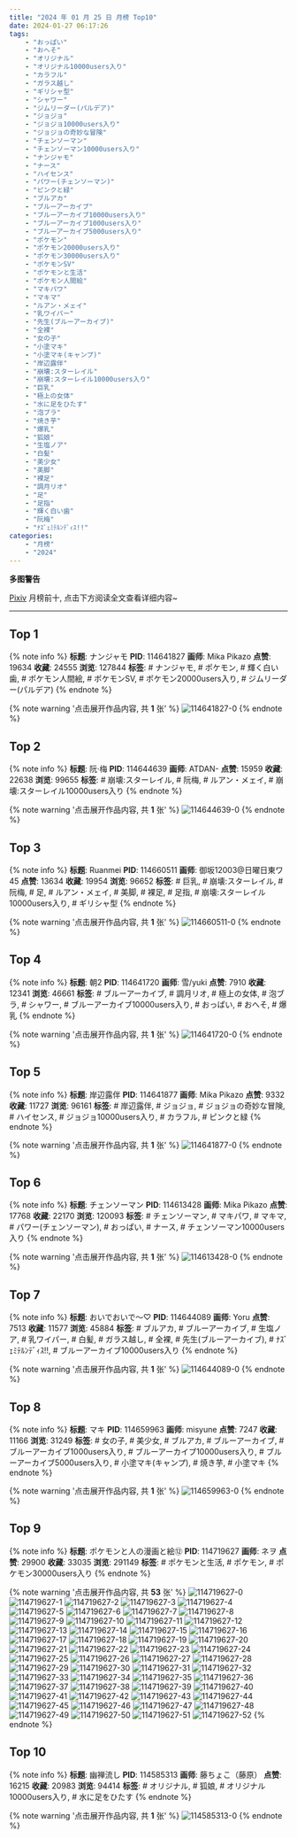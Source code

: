 ```yaml
---
title: "2024 年 01 月 25 日 月榜 Top10"
date: 2024-01-27 06:17:26
tags:
    - "おっぱい"
    - "おへそ"
    - "オリジナル"
    - "オリジナル10000users入り"
    - "カラフル"
    - "ガラス越し"
    - "ギリシャ型"
    - "シャワー"
    - "ジムリーダー(パルデア)"
    - "ジョジョ"
    - "ジョジョ10000users入り"
    - "ジョジョの奇妙な冒険"
    - "チェンソーマン"
    - "チェンソーマン10000users入り"
    - "ナンジャモ"
    - "ナース"
    - "ハイセンス"
    - "パワー(チェンソーマン)"
    - "ピンクと緑"
    - "ブルアカ"
    - "ブルーアーカイブ"
    - "ブルーアーカイブ10000users入り"
    - "ブルーアーカイブ1000users入り"
    - "ブルーアーカイブ5000users入り"
    - "ポケモン"
    - "ポケモン20000users入り"
    - "ポケモン30000users入り"
    - "ポケモンSV"
    - "ポケモンと生活"
    - "ポケモン人間絵"
    - "マキパワ"
    - "マキマ"
    - "ルアン・メェイ"
    - "乳ワイパー"
    - "先生(ブルーアーカイブ)"
    - "全裸"
    - "女の子"
    - "小塗マキ"
    - "小塗マキ(キャンプ)"
    - "岸辺露伴"
    - "崩壊:スターレイル"
    - "崩壊:スターレイル10000users入り"
    - "巨乳"
    - "極上の女体"
    - "水に足をひたす"
    - "泡ブラ"
    - "焼き芋"
    - "爆乳"
    - "狐娘"
    - "生塩ノア"
    - "白髪"
    - "美少女"
    - "美脚"
    - "裸足"
    - "調月リオ"
    - "足"
    - "足指"
    - "輝く白い歯"
    - "阮梅"
    - "ﾅｽﾞｪﾐﾃﾙﾝﾃﾞｨｽ!!"
categories:
    - "月榜"
    - "2024"
---
```


<i class="fa fa-triangle-exclamation"></i>**多图警告**<i class="fa fa-triangle-exclamation"></i>

[Pixiv](https://www.pixiv.net/) 月榜前十, 点击下方阅读全文查看详细内容~

<!-- more -->

---

## Top 1

{% note info %}
**标题**: ナンジャモ
**PID**: 114641827 **画师**: Mika Pikazo
**点赞**: 19634 **收藏**: 24555 **浏览**: 127844
**标签**: # ナンジャモ, # ポケモン, # 輝く白い歯, # ポケモン人間絵, # ポケモンSV, # ポケモン20000users入り, # ジムリーダー(パルデア)
{% endnote %}

{% note warning '点击展开作品内容, 共 **1** 张' %}
![114641827-0](https://i.pixiv.re/img-original/img/2023/12/29/00/00/23/114641827_p0.png)
{% endnote %}

## Top 2

{% note info %}
**标题**: 阮·梅
**PID**: 114644639 **画师**: ATDAN-
**点赞**: 15959 **收藏**: 22638 **浏览**: 99655
**标签**: # 崩壊:スターレイル, # 阮梅, # ルアン・メェイ, # 崩壊:スターレイル10000users入り
{% endnote %}

{% note warning '点击展开作品内容, 共 **1** 张' %}
![114644639-0](https://i.pixiv.re/img-original/img/2023/12/29/01/26/27/114644639_p0.png)
{% endnote %}

## Top 3

{% note info %}
**标题**: Ruanmei
**PID**: 114660511 **画师**: 御坂12003@日曜日東ワ45
**点赞**: 13634 **收藏**: 19954 **浏览**: 96652
**标签**: # 巨乳, # 崩壊:スターレイル, # 阮梅, # 足, # ルアン・メェイ, # 美脚, # 裸足, # 足指, # 崩壊:スターレイル10000users入り, # ギリシャ型
{% endnote %}

{% note warning '点击展开作品内容, 共 **1** 张' %}
![114660511-0](https://i.pixiv.re/img-original/img/2023/12/29/17/46/04/114660511_p0.jpg)
{% endnote %}

## Top 4

{% note info %}
**标题**: 朝2
**PID**: 114641720 **画师**: 雪/yuki
**点赞**: 7910 **收藏**: 12341 **浏览**: 46661
**标签**: # ブルーアーカイブ, # 調月リオ, # 極上の女体, # 泡ブラ, # シャワー, # ブルーアーカイブ10000users入り, # おっぱい, # おへそ, # 爆乳
{% endnote %}

{% note warning '点击展开作品内容, 共 **1** 张' %}
![114641720-0](https://i.pixiv.re/img-original/img/2023/12/29/00/00/04/114641720_p0.jpg)
{% endnote %}

## Top 5

{% note info %}
**标题**: 岸辺露伴
**PID**: 114641877 **画师**: Mika Pikazo
**点赞**: 9332 **收藏**: 11727 **浏览**: 96161
**标签**: # 岸辺露伴, # ジョジョ, # ジョジョの奇妙な冒険, # ハイセンス, # ジョジョ10000users入り, # カラフル, # ピンクと緑
{% endnote %}

{% note warning '点击展开作品内容, 共 **1** 张' %}
![114641877-0](https://i.pixiv.re/img-original/img/2023/12/29/00/00/35/114641877_p0.png)
{% endnote %}

## Top 6

{% note info %}
**标题**: チェンソーマン
**PID**: 114613428 **画师**: Mika Pikazo
**点赞**: 17768 **收藏**: 22170 **浏览**: 120093
**标签**: # チェンソーマン, # マキパワ, # マキマ, # パワー(チェンソーマン), # おっぱい, # ナース, # チェンソーマン10000users入り
{% endnote %}

{% note warning '点击展开作品内容, 共 **1** 张' %}
![114613428-0](https://i.pixiv.re/img-original/img/2023/12/28/00/00/16/114613428_p0.png)
{% endnote %}

## Top 7

{% note info %}
**标题**: おいでおいで～♡
**PID**: 114644089 **画师**: Yoru
**点赞**: 7513 **收藏**: 11577 **浏览**: 45884
**标签**: # ブルアカ, # ブルーアーカイブ, # 生塩ノア, # 乳ワイパー, # 白髪, # ガラス越し, # 全裸, # 先生(ブルーアーカイブ), # ﾅｽﾞｪﾐﾃﾙﾝﾃﾞｨｽ!!, # ブルーアーカイブ10000users入り
{% endnote %}

{% note warning '点击展开作品内容, 共 **1** 张' %}
![114644089-0](https://i.pixiv.re/img-original/img/2023/12/29/01/04/14/114644089_p0.jpg)
{% endnote %}

## Top 8

{% note info %}
**标题**: マキ
**PID**: 114659963 **画师**: misyune
**点赞**: 7247 **收藏**: 11166 **浏览**: 31249
**标签**: # 女の子, # 美少女, # ブルアカ, # ブルーアーカイブ, # ブルーアーカイブ1000users入り, # ブルーアーカイブ10000users入り, # ブルーアーカイブ5000users入り, # 小塗マキ(キャンプ), # 焼き芋, # 小塗マキ
{% endnote %}

{% note warning '点击展开作品内容, 共 **1** 张' %}
![114659963-0](https://i.pixiv.re/img-original/img/2023/12/29/17/29/49/114659963_p0.png)
{% endnote %}

## Top 9

{% note info %}
**标题**: ポケモンと人の漫画と絵⑫
**PID**: 114719627 **画师**: ネヲ
**点赞**: 29900 **收藏**: 33035 **浏览**: 291149
**标签**: # ポケモンと生活, # ポケモン, # ポケモン30000users入り
{% endnote %}

{% note warning '点击展开作品内容, 共 **53** 张' %}
![114719627-0](https://i.pixiv.re/img-original/img/2023/12/31/12/14/15/114719627_p0.png)
![114719627-1](https://i.pixiv.re/img-original/img/2023/12/31/12/14/15/114719627_p1.png)
![114719627-2](https://i.pixiv.re/img-original/img/2023/12/31/12/14/15/114719627_p2.png)
![114719627-3](https://i.pixiv.re/img-original/img/2023/12/31/12/14/15/114719627_p3.png)
![114719627-4](https://i.pixiv.re/img-original/img/2023/12/31/12/14/15/114719627_p4.png)
![114719627-5](https://i.pixiv.re/img-original/img/2023/12/31/12/14/15/114719627_p5.png)
![114719627-6](https://i.pixiv.re/img-original/img/2023/12/31/12/14/15/114719627_p6.png)
![114719627-7](https://i.pixiv.re/img-original/img/2023/12/31/12/14/15/114719627_p7.png)
![114719627-8](https://i.pixiv.re/img-original/img/2023/12/31/12/14/15/114719627_p8.png)
![114719627-9](https://i.pixiv.re/img-original/img/2023/12/31/12/14/15/114719627_p9.png)
![114719627-10](https://i.pixiv.re/img-original/img/2023/12/31/12/14/15/114719627_p10.png)
![114719627-11](https://i.pixiv.re/img-original/img/2023/12/31/12/14/15/114719627_p11.png)
![114719627-12](https://i.pixiv.re/img-original/img/2023/12/31/12/14/15/114719627_p12.png)
![114719627-13](https://i.pixiv.re/img-original/img/2023/12/31/12/14/15/114719627_p13.png)
![114719627-14](https://i.pixiv.re/img-original/img/2023/12/31/12/14/15/114719627_p14.png)
![114719627-15](https://i.pixiv.re/img-original/img/2023/12/31/12/14/15/114719627_p15.png)
![114719627-16](https://i.pixiv.re/img-original/img/2023/12/31/12/14/15/114719627_p16.png)
![114719627-17](https://i.pixiv.re/img-original/img/2023/12/31/12/14/15/114719627_p17.png)
![114719627-18](https://i.pixiv.re/img-original/img/2023/12/31/12/14/15/114719627_p18.png)
![114719627-19](https://i.pixiv.re/img-original/img/2023/12/31/12/14/15/114719627_p19.png)
![114719627-20](https://i.pixiv.re/img-original/img/2023/12/31/12/14/15/114719627_p20.png)
![114719627-21](https://i.pixiv.re/img-original/img/2023/12/31/12/14/15/114719627_p21.png)
![114719627-22](https://i.pixiv.re/img-original/img/2023/12/31/12/14/15/114719627_p22.png)
![114719627-23](https://i.pixiv.re/img-original/img/2023/12/31/12/14/15/114719627_p23.png)
![114719627-24](https://i.pixiv.re/img-original/img/2023/12/31/12/14/15/114719627_p24.png)
![114719627-25](https://i.pixiv.re/img-original/img/2023/12/31/12/14/15/114719627_p25.png)
![114719627-26](https://i.pixiv.re/img-original/img/2023/12/31/12/14/15/114719627_p26.png)
![114719627-27](https://i.pixiv.re/img-original/img/2023/12/31/12/14/15/114719627_p27.png)
![114719627-28](https://i.pixiv.re/img-original/img/2023/12/31/12/14/15/114719627_p28.png)
![114719627-29](https://i.pixiv.re/img-original/img/2023/12/31/12/14/15/114719627_p29.png)
![114719627-30](https://i.pixiv.re/img-original/img/2023/12/31/12/14/15/114719627_p30.png)
![114719627-31](https://i.pixiv.re/img-original/img/2023/12/31/12/14/15/114719627_p31.png)
![114719627-32](https://i.pixiv.re/img-original/img/2023/12/31/12/14/15/114719627_p32.png)
![114719627-33](https://i.pixiv.re/img-original/img/2023/12/31/12/14/15/114719627_p33.png)
![114719627-34](https://i.pixiv.re/img-original/img/2023/12/31/12/14/15/114719627_p34.png)
![114719627-35](https://i.pixiv.re/img-original/img/2023/12/31/12/14/15/114719627_p35.png)
![114719627-36](https://i.pixiv.re/img-original/img/2023/12/31/12/14/15/114719627_p36.png)
![114719627-37](https://i.pixiv.re/img-original/img/2023/12/31/12/14/15/114719627_p37.png)
![114719627-38](https://i.pixiv.re/img-original/img/2023/12/31/12/14/15/114719627_p38.png)
![114719627-39](https://i.pixiv.re/img-original/img/2023/12/31/12/14/15/114719627_p39.png)
![114719627-40](https://i.pixiv.re/img-original/img/2023/12/31/12/14/15/114719627_p40.png)
![114719627-41](https://i.pixiv.re/img-original/img/2023/12/31/12/14/15/114719627_p41.png)
![114719627-42](https://i.pixiv.re/img-original/img/2023/12/31/12/14/15/114719627_p42.png)
![114719627-43](https://i.pixiv.re/img-original/img/2023/12/31/12/14/15/114719627_p43.png)
![114719627-44](https://i.pixiv.re/img-original/img/2023/12/31/12/14/15/114719627_p44.png)
![114719627-45](https://i.pixiv.re/img-original/img/2023/12/31/12/14/15/114719627_p45.png)
![114719627-46](https://i.pixiv.re/img-original/img/2023/12/31/12/14/15/114719627_p46.png)
![114719627-47](https://i.pixiv.re/img-original/img/2023/12/31/12/14/15/114719627_p47.png)
![114719627-48](https://i.pixiv.re/img-original/img/2023/12/31/12/14/15/114719627_p48.png)
![114719627-49](https://i.pixiv.re/img-original/img/2023/12/31/12/14/15/114719627_p49.png)
![114719627-50](https://i.pixiv.re/img-original/img/2023/12/31/12/14/15/114719627_p50.png)
![114719627-51](https://i.pixiv.re/img-original/img/2023/12/31/12/14/15/114719627_p51.png)
![114719627-52](https://i.pixiv.re/img-original/img/2023/12/31/12/14/15/114719627_p52.png)
{% endnote %}

## Top 10

{% note info %}
**标题**: 幽禅流し
**PID**: 114585313 **画师**: 藤ちょこ（藤原）
**点赞**: 16215 **收藏**: 20983 **浏览**: 94414
**标签**: # オリジナル, # 狐娘, # オリジナル10000users入り, # 水に足をひたす
{% endnote %}

{% note warning '点击展开作品内容, 共 **1** 张' %}
![114585313-0](https://i.pixiv.re/img-original/img/2023/12/27/00/00/31/114585313_p0.png)
{% endnote %}
